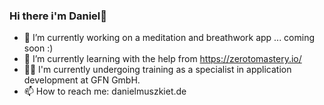### Hi there i'm Daniel👋

- 🔭 I’m currently working on a meditation and breathwork app ... coming soon :)
- 🌱 I’m currently learning with the help from https://zerotomastery.io/
- 🧑‍🎓 I'm currently undergoing training as a specialist in application development at GFN GmbH.
- 📫 How to reach me: danielmuszkiet.de
